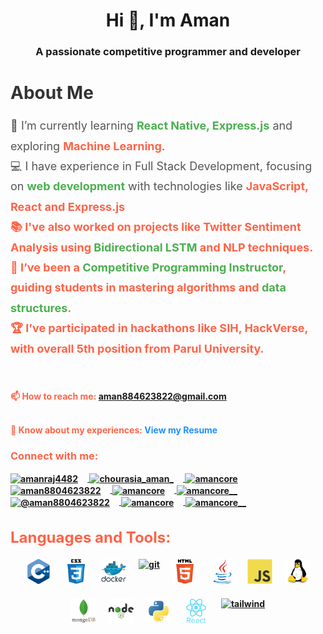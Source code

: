 <h1 align="center">Hi 👋, I'm Aman</h1>
<h3 align="center">A passionate competitive programmer and developer</h3>


<h3 align="left" style="font-size: 28px; font-weight: bold; color: #333; margin-bottom: 20px;">About Me</h3>
<p align="left" style="font-size: 18px; color: #555; line-height: 1.8;">
  🌱 I’m currently learning <strong style="color: #4CAF50;">React Native, Express.js</strong> and exploring <strong style="color: #FF6347;">Machine Learning</strong>.<br>
  💻 I have experience in Full Stack Development, focusing on <strong style="color: #4CAF50;">web development</strong> with technologies like <strong style="color: #FF6347;">JavaScript, React and Express.js<br>
  📚 I've also worked on projects like <strong style="color: #FF6347;">Twitter Sentiment Analysis</strong> using <strong style="color: #4CAF50;">Bidirectional LSTM</strong> and NLP techniques.<br>
  💼 I’ve been a <strong style="color: #4CAF50;">Competitive Programming Instructor</strong>, guiding students in mastering <strong style="color: #FF6347;">algorithms</strong> and <strong style="color: #4CAF50;">data structures</strong>.<br>
  🏆 I’ve participated in hackathons like SIH, HackVerse, with overall 5th position from Parul University.<br><br>

  📫 How to reach me: <a href="mailto:aman884623822@gmail.com" style="color: #1E90FF; text-decoration: none; font-weight: bold;">aman884623822@gmail.com</a><br><br>
  
  📄 <strong>Know about my experiences</strong>: <a href="https://drive.google.com/file/d/1hT9OzEqy6AGdZc0qWB1XZNfE9CTSnDHk/view?usp=drive_link" target="_blank" style="color: #1E90FF; text-decoration: none; font-weight: bold;">View my Resume</a>
</p>



<h3 align="left">Connect with me:</h3>
<p align="left">
  <a href="https://linkedin.com/in/amancore" target="blank">
    <img align="center" src="https://raw.githubusercontent.com/rahuldkjain/github-profile-readme-generator/master/src/images/icons/Social/linked-in-alt.svg" alt="amanraj4482" height="30" width="40" style="margin-right: 15px;" />
  </a>
  <a href="https://instagram.com/chourasia_aman_" target="blank">
    <img align="center" src="https://raw.githubusercontent.com/rahuldkjain/github-profile-readme-generator/master/src/images/icons/Social/instagram.svg" alt="chourasia_aman_" height="30" width="40" style="margin-right: 15px;" />
  </a>
  <a href="https://www.codechef.com/users/amancore" target="blank">
    <img align="center" src="https://cdn.jsdelivr.net/npm/simple-icons@3.1.0/icons/codechef.svg" alt="amancore" height="30" width="40" style="margin-right: 15px;" />
  </a>
  <a href="https://www.hackerrank.com/aman8804623822" target="blank">
    <img align="center" src="https://raw.githubusercontent.com/rahuldkjain/github-profile-readme-generator/master/src/images/icons/Social/hackerrank.svg" alt="aman8804623822" height="30" width="40" style="margin-right: 15px;" />
  </a>
  <a href="https://codeforces.com/profile/amancore" target="blank">
    <img align="center" src="https://raw.githubusercontent.com/rahuldkjain/github-profile-readme-generator/master/src/images/icons/Social/codeforces.svg" alt="amancore" height="30" width="40" style="margin-right: 15px;" />
  </a>
  <a href="https://www.leetcode.com/amancore" target="blank">
    <img align="center" src="https://raw.githubusercontent.com/rahuldkjain/github-profile-readme-generator/master/src/images/icons/Social/leet-code.svg" alt="amancore__" height="30" width="40" style="margin-right: 15px;" />
  </a>
  <a href="https://www.hackerearth.com/@aman8804623822" target="blank">
    <img align="center" src="https://raw.githubusercontent.com/rahuldkjain/github-profile-readme-generator/master/src/images/icons/Social/hackerearth.svg" alt="@aman8804623822" height="30" width="40" style="margin-right: 15px;" />
  </a>
  <a href="https://auth.geeksforgeeks.org/user/amancore" target="blank">
    <img align="center" src="https://raw.githubusercontent.com/rahuldkjain/github-profile-readme-generator/master/src/images/icons/Social/geeks-for-geeks.svg" alt="amancore" height="30" width="40" style="margin-right: 15px;" />
  </a>
  <a href="https://discord.gg/amancore__" target="blank">
    <img align="center" src="https://raw.githubusercontent.com/rahuldkjain/github-profile-readme-generator/master/src/images/icons/Social/discord.svg" alt="amancore__" height="30" width="40" style="margin-right: 15px;" />
  </a>
</p>

<h3 align="left" style="font-size: 24px; font-weight: bold; margin-bottom: 20px;">Languages and Tools:</h3>
<p align="left" style="display: flex; flex-wrap: wrap; gap: 20px; justify-content: center;">
  <a href="https://www.w3schools.com/cpp/" target="_blank" rel="noreferrer">
    <img src="https://raw.githubusercontent.com/devicons/devicon/master/icons/cplusplus/cplusplus-original.svg" alt="cplusplus" width="40" height="40" style="transition: transform 0.3s ease;"/>
  </a>
  <a href="https://www.w3schools.com/css/" target="_blank" rel="noreferrer">
    <img src="https://raw.githubusercontent.com/devicons/devicon/master/icons/css3/css3-original-wordmark.svg" alt="css3" width="40" height="40" style="transition: transform 0.3s ease;"/>
  </a>
  <a href="https://www.docker.com/" target="_blank" rel="noreferrer">
    <img src="https://raw.githubusercontent.com/devicons/devicon/master/icons/docker/docker-original-wordmark.svg" alt="docker" width="40" height="40" style="transition: transform 0.3s ease;"/>
  </a>
  <a href="https://git-scm.com/" target="_blank" rel="noreferrer">
    <img src="https://www.vectorlogo.zone/logos/git-scm/git-scm-icon.svg" alt="git" width="40" height="40" style="transition: transform 0.3s ease;"/>
  </a>
  <a href="https://www.w3.org/html/" target="_blank" rel="noreferrer">
    <img src="https://raw.githubusercontent.com/devicons/devicon/master/icons/html5/html5-original-wordmark.svg" alt="html5" width="40" height="40" style="transition: transform 0.3s ease;"/>
  </a>
  <a href="https://www.java.com" target="_blank" rel="noreferrer">
    <img src="https://raw.githubusercontent.com/devicons/devicon/master/icons/java/java-original.svg" alt="java" width="40" height="40" style="transition: transform 0.3s ease;"/>
  </a>
  <a href="https://developer.mozilla.org/en-US/docs/Web/JavaScript" target="_blank" rel="noreferrer">
    <img src="https://raw.githubusercontent.com/devicons/devicon/master/icons/javascript/javascript-original.svg" alt="javascript" width="40" height="40" style="transition: transform 0.3s ease;"/>
  </a>
  <a href="https://www.linux.org/" target="_blank" rel="noreferrer">
    <img src="https://raw.githubusercontent.com/devicons/devicon/master/icons/linux/linux-original.svg" alt="linux" width="40" height="40" style="transition: transform 0.3s ease;"/>
  </a>
  <a href="https://www.mongodb.com/" target="_blank" rel="noreferrer">
    <img src="https://raw.githubusercontent.com/devicons/devicon/master/icons/mongodb/mongodb-original-wordmark.svg" alt="mongodb" width="40" height="40" style="transition: transform 0.3s ease;"/>
  </a>
  <a href="https://nodejs.org" target="_blank" rel="noreferrer">
    <img src="https://raw.githubusercontent.com/devicons/devicon/master/icons/nodejs/nodejs-original-wordmark.svg" alt="nodejs" width="40" height="40" style="transition: transform 0.3s ease;"/>
  </a>
  <a href="https://www.python.org" target="_blank" rel="noreferrer">
    <img src="https://raw.githubusercontent.com/devicons/devicon/master/icons/python/python-original.svg" alt="python" width="40" height="40" style="transition: transform 0.3s ease;"/>
  </a>
  <a href="https://reactjs.org/" target="_blank" rel="noreferrer">
    <img src="https://raw.githubusercontent.com/devicons/devicon/master/icons/react/react-original-wordmark.svg" alt="react" width="40" height="40" style="transition: transform 0.3s ease;"/>
  </a>
  <a href="https://tailwindcss.com/" target="_blank" rel="noreferrer">
    <img src="https://www.vectorlogo.zone/logos/tailwindcss/tailwindcss-icon.svg" alt="tailwind" width="40" height="40" style="transition: transform 0.3s ease;"/>
  </a>
</p>



